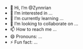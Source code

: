 - 👋 Hi, I’m @Zynnrian
- 👀 I’m interested in ...
- 🌱 I’m currently learning ...
- 💞️ I’m looking to collaborate on ...
- 📫 How to reach me ...
- 😄 Pronouns: ...
- ⚡ Fun fact: ...

<!---
Zynnrian/Zynnrian is a ✨ special ✨ repository because its `README.md` (this file) appears on your GitHub profile.
You can click the Preview link to take a look at your changes.
--->
